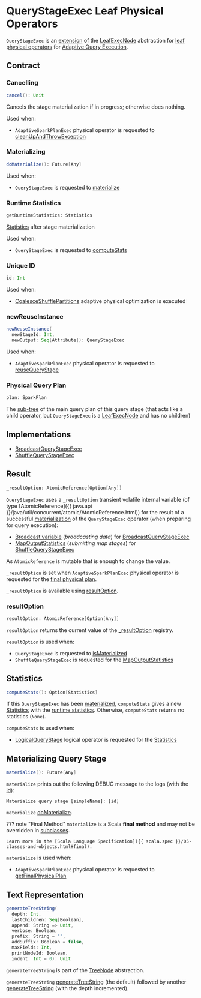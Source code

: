# QueryStageExec Leaf Physical Operators

`QueryStageExec` is an [extension](#contract) of the [LeafExecNode](../physical-operators/SparkPlan.md#LeafExecNode) abstraction for [leaf physical operators](#implementations) for [Adaptive Query Execution](index.md).

## Contract

### <span id="cancel"> Cancelling

```scala
cancel(): Unit
```

Cancels the stage materialization if in progress; otherwise does nothing.

Used when:

* `AdaptiveSparkPlanExec` physical operator is requested to [cleanUpAndThrowException](AdaptiveSparkPlanExec.md#cleanUpAndThrowException)

### <span id="doMaterialize"> Materializing

```scala
doMaterialize(): Future[Any]
```

Used when:

* `QueryStageExec` is requested to [materialize](#materialize)

### <span id="getRuntimeStatistics"> Runtime Statistics

```scala
getRuntimeStatistics: Statistics
```

[Statistics](../logical-operators/Statistics.md) after stage materialization

Used when:

* `QueryStageExec` is requested to [computeStats](#computeStats)

### <span id="id"> Unique ID

```scala
id: Int
```

Used when:

* [CoalesceShufflePartitions](CoalesceShufflePartitions.md) adaptive physical optimization is executed

### <span id="newReuseInstance"> newReuseInstance

```scala
newReuseInstance(
  newStageId: Int,
  newOutput: Seq[Attribute]): QueryStageExec
```

Used when:

* `AdaptiveSparkPlanExec` physical operator is requested to [reuseQueryStage](AdaptiveSparkPlanExec.md#reuseQueryStage)

### <span id="plan"> Physical Query Plan

```scala
plan: SparkPlan
```

The [sub-tree](../physical-operators/SparkPlan.md) of the main query plan of this query stage (that acts like a child operator, but `QueryStageExec` is a [LeafExecNode](../physical-operators/SparkPlan.md#LeafExecNode) and has no children)

## Implementations

* <span id="BroadcastQueryStageExec"> [BroadcastQueryStageExec](BroadcastQueryStageExec.md)
* <span id="ShuffleQueryStageExec"> [ShuffleQueryStageExec](ShuffleQueryStageExec.md)

## <span id="resultOption"><span id="_resultOption"> Result

```scala
_resultOption: AtomicReference[Option[Any]]
```

`QueryStageExec` uses a `_resultOption` transient volatile internal variable (of type [AtomicReference]({{ java.api }}/java/util/concurrent/atomic/AtomicReference.html)) for the result of a successful [materialization](#materialize) of the `QueryStageExec` operator (when preparing for query execution):

* [Broadcast variable](BroadcastQueryStageExec.md#materializeWithTimeout) (_broadcasting data_) for [BroadcastQueryStageExec](BroadcastQueryStageExec.md)
* [MapOutputStatistics](ShuffleQueryStageExec.md#mapStats) (_submitting map stages_) for [ShuffleQueryStageExec](ShuffleQueryStageExec.md)

As `AtomicReference` is mutable that is enough to change the value.

`_resultOption` is set when `AdaptiveSparkPlanExec` physical operator is requested for the [final physical plan](AdaptiveSparkPlanExec.md#getFinalPhysicalPlan).

`_resultOption` is available using [resultOption](#resultOption).

### <span id="resultOption"> resultOption

```scala
resultOption: AtomicReference[Option[Any]]
```

`resultOption` returns the current value of the [_resultOption](#_resultOption) registry.

`resultOption` is used when:

* `QueryStageExec` is requested to [isMaterialized](#isMaterialized)
* `ShuffleQueryStageExec` is requested for the [MapOutputStatistics](ShuffleQueryStageExec.md#mapStats)

## <span id="computeStats"> Statistics

```scala
computeStats(): Option[Statistics]
```

If this `QueryStageExec` has been [materialized](#isMaterialized), `computeStats` gives a new [Statistics](../logical-operators/Statistics.md) with the [runtime statistics](#getRuntimeStatistics). Otherwise, `computeStats` returns no statistics (`None`).

`computeStats` is used when:

* [LogicalQueryStage](LogicalQueryStage.md) logical operator is requested for the [Statistics](LogicalQueryStage.md#computeStats)

## <span id="materialize"> Materializing Query Stage

```scala
materialize(): Future[Any]
```

`materialize` prints out the following DEBUG message to the logs (with the [id](#id)):

```text
Materialize query stage [simpleName]: [id]
```

`materialize` [doMaterialize](#doMaterialize).

??? note "Final Method"
    `materialize` is a Scala **final method** and may not be overridden in [subclasses](#implementations).

    Learn more in the [Scala Language Specification]({{ scala.spec }}/05-classes-and-objects.html#final).

`materialize` is used when:

* `AdaptiveSparkPlanExec` physical operator is requested to [getFinalPhysicalPlan](AdaptiveSparkPlanExec.md#getFinalPhysicalPlan)

## <span id="generateTreeString"> Text Representation

```scala
generateTreeString(
  depth: Int,
  lastChildren: Seq[Boolean],
  append: String => Unit,
  verbose: Boolean,
  prefix: String = "",
  addSuffix: Boolean = false,
  maxFields: Int,
  printNodeId: Boolean,
  indent: Int = 0): Unit
```

`generateTreeString` is part of the [TreeNode](../catalyst/TreeNode.md#generateTreeString) abstraction.

`generateTreeString` [generateTreeString](../catalyst/TreeNode.md#generateTreeString) (the default) followed by another [generateTreeString](../catalyst/TreeNode.md#generateTreeString) (with the depth incremented).
